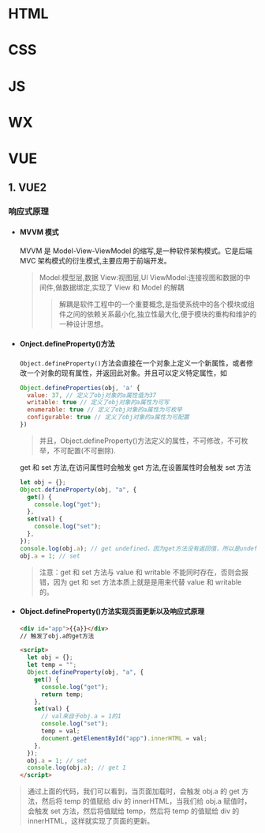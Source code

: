 # HTML

# CSS

# JS

# WX

# VUE

## 1. VUE2

### 响应式原理

- #### MVVM 模式

  MVVM 是 Model-View-ViewModel 的缩写,是一种软件架构模式。它是后端 MVC 架构模式的衍生模式,主要应用于前端开发。

  > Model:模型层,数据
  > View:视图层,UI
  > ViewModel:连接视图和数据的中间件,做数据绑定,实现了 View 和 Model 的解耦
  >
  > > 解耦是软件工程中的一个重要概念,是指使系统中的各个模块或组件之间的依赖关系最小化,独立性最大化,便于模块的重构和维护的一种设计思想。

- #### Onject.defineProperty()方法

  `Object.defineProperty()`方法会直接在一个对象上定义一个新属性，或者修改一个对象的现有属性，并返回此对象。并且可以定义特定属性，如

  ```js
  Object.defineProperties(obj, 'a' {
    value: 37, // 定义了obj对象的a属性值为37
    writable: true // 定义了obj对象的a属性为可写
    enumerable: true // 定义了obj对象的a属性为可枚举
    configurable: true // 定义了obj对象的a属性为可配置
  })
  ```

  > 并且，Object.defineProperty()方法定义的属性，不可修改，不可枚举，不可配置(不可删除).

  get 和 set 方法,在访问属性时会触发 get 方法,在设置属性时会触发 set 方法

  ```js
  let obj = {};
  Object.defineProperty(obj, "a", {
    get() {
      console.log("get");
    },
    set(val) {
      console.log("set");
    },
  });
  console.log(obj.a); // get undefined，因为get方法没有返回值，所以是undefined
  obj.a = 1; // set
  ```

  > 注意：get 和 set 方法与 value 和 writable 不能同时存在，否则会报错，因为 get 和 set 方法本质上就是是用来代替 value 和 writable 的。

- #### Object.defineProperty()方法实现页面更新以及响应式原理

  ```html
  <div id="app">{{a}}</div>
  // 触发了obj.a的get方法

  <script>
    let obj = {};
    let temp = "";
    Object.defineProperty(obj, "a", {
      get() {
        console.log("get");
        return temp;
      },
      set(val) {
        // val来自于obj.a = 1的1
        console.log("set");
        temp = val;
        document.getElementById("app").innerHTML = val;
      },
    });
    obj.a = 1; // set
    console.log(obj.a); // get 1
  </script>
  ```

> 通过上面的代码，我们可以看到，当页面加载时，会触发 obj.a 的 get 方法，然后将 temp 的值赋给 div 的 innerHTML，当我们给 obj.a 赋值时，会触发 set 方法，然后将值赋给 temp，然后将 temp 的值赋给 div 的 innerHTML，这样就实现了页面的更新。
